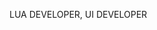LUA DEVELOPER, UI DEVELOPER

<!---
Siema jak coś to zapraszam na serwer HopeRP https://discord.gg/TRhHHvduvu ELO
--->
